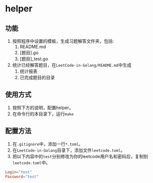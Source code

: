 # helper

## 功能
1. 按照程序中设置的模板，生成习题解答文件夹，包括:
    1. README.md
    1. [题目].go
    1. [题目]_test.go
1. 统计已经解答题目，在`LeetCode-in-Golang/README.md`中生成
    1. 统计报表
    1. 已完成题目的目录

## 使用方式 
1. 按照下方的说明，配置helper。
1. 在命令行的本目录下，运行`make`
    
## 配置方法
1. 在`.gitignore`中，添加一行`*.toml`。
1. 在`LeetCode-in-Golang`目录下，添加文件`leetcode.toml`。
1. 把以下内容中的`test`分别修改为你的leetcode用户名和密码后，复制到`leetcode.toml`中。
```toml
Login="test"
Password="test"
```
